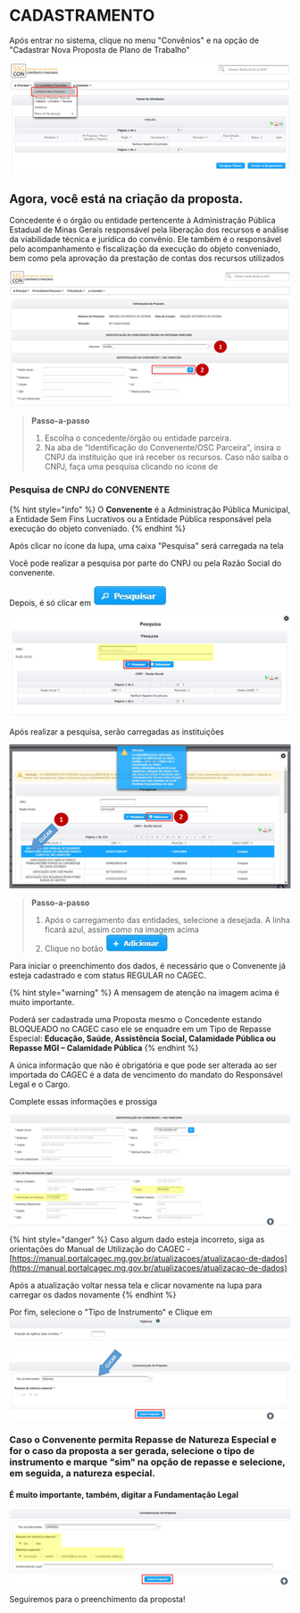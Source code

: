 # CADASTRAMENTO

Após entrar no sistema, clique no menu "Convênios" e na opção de "Cadastrar Nova Proposta de Plano de Trabalho"

![](../.gitbook/assets/manual_conventes_menu_cadastro.jpg)

## Agora, você está na criação da proposta.

Concedente é o órgão ou entidade pertencente à Administração Pública Estadual de Minas Gerais responsável pela liberação dos recursos e análise da viabilidade técnica e jurídica do convênio. Ele também é o responsável pelo acompanhamento e fiscalização da execução do objeto conveniado, bem como pela aprovação da prestação de contas dos recursos utilizados

![](../.gitbook/assets/manual_convenentes_proposta_cadastro%20%281%29.jpg)

> **Passo-a-passo**
>
> 1. Escolha o concedente/órgão ou entidade parceira.
> 2. Na aba de "Identificação do Convenente/OSC Parceira", insira o CNPJ da instituição que irá receber os recursos. Caso não saiba o CNPJ, faça uma pesquisa clicando no ícone de

### Pesquisa de CNPJ do CONVENENTE

{% hint style="info" %}
O **Convenente** é a Administração Pública Municipal, a Entidade Sem Fins Lucrativos ou a Entidade Pública responsável pela execução do objeto conveniado.
{% endhint %}

Após clicar no ícone da lupa, uma caixa "Pesquisa" será carregada na tela

Você pode realizar a pesquisa por parte do CNPJ ou pela Razão Social do convenente. 

Depois, é só clicar em ![](../.gitbook/assets/icone_pesquisa_g%20%281%29.jpg) 

![](../.gitbook/assets/manual_convenentes_proposta_pesquisa_concedente%20%283%29.jpg)

Após realizar a pesquisa, serão carregadas as instituições

![](../.gitbook/assets/manual_convenentes_proposta_pesquisa_concedente_2%20%282%29.jpg)

> **Passo-a-passo**
>
> 1. Após o carregamento das entidades, selecione a desejada. A linha ficará azul, assim como na imagem acima
> 2. Clique no botão ![](../.gitbook/assets/icone_adicionar%20%281%29.jpg)


Para iniciar o preenchimento dos dados, é necessário que o Convenente já esteja cadastrado e com status REGULAR no CAGEC.

{% hint style="warning" %}
A mensagem de atenção na imagem acima é muito importante. 

Poderá ser cadastrada uma Proposta mesmo o Concedente estando BLOQUEADO no CAGEC caso ele se enquadre em um Tipo de Repasse Especial: **Educação, Saúde, Assistência Social, Calamidade Pública ou Repasse MGI – Calamidade Pública**
{% endhint %}

A única informação que não é obrigatória e que pode ser alterada ao ser importada do CAGEC é a data de vencimento do mandato do Responsável Legal e o Cargo.

Complete essas informações e prossiga

![](../.gitbook/assets/manual_convenentes_proposta_identificacao%20%281%29.jpg)

{% hint style="danger" %}
Caso algum dado esteja incorreto, siga as orientações do Manual de Utilização do CAGEC - [https://manual.portalcagec.mg.gov.br/atualizacoes/atualizacao-de-dados](https://manual.portalcagec.mg.gov.br/atualizacoes/atualizacao-de-dados)

Após a atualização voltar nessa tela e clicar novamente na lupa para carregar os dados novamente 
{% endhint %}

Por fim, selecione o "Tipo de Instrumento" e Clique em ![](../.gitbook/assets/image%20%2831%29.png) 

![](../.gitbook/assets/manual_convenentes_proposta_caracterizacao.jpg)

### Caso o Convenente permita Repasse de Natureza Especial e for o caso da proposta a ser gerada, selecione o tipo de instrumento e marque "sim" na opção de repasse e selecione, em seguida, a natureza especial. 

#### É muito importante, também, digitar a Fundamentação Legal

![](../.gitbook/assets/manual_convenentes_proposta_caracterizacao_repasse-especial.jpg)

Seguiremos para o preenchimento da proposta!

